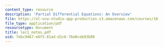 ```yaml
---
content_type: resource
description: 'Partial Differential Equations: An Overview'
file: https://ol-ocw-studio-app-production.s3.amazonaws.com/courses/16-920j-numerical-methods-for-partial-differential-equations-sma-5212-spring-2003/7ebc9467e6f581add1c676e0ceb93b89_lec1_notes.pdf
file_type: application/pdf
resourcetype: Document
title: lec1_notes.pdf
uid: 7ebc9467-e6f5-81ad-d1c6-76e0ceb93b89
---
```

